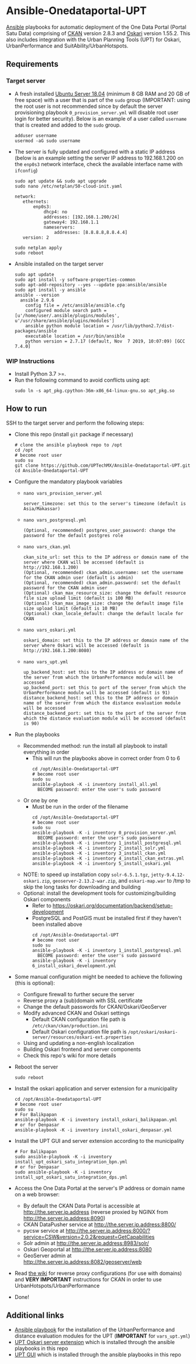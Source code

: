 # Ansible-Onedataportal-UPT
[Ansible](https://docs.ansible.com) playbooks for automatic deployment of the One Data Portal (Portal Satu Data) comprising of [CKAN](https://ckan.org) version 2.8.3 and [Oskari](https://www.oskari.org/) version 1.55.2. This also includes integration with the Urban Planning Tools (UPT) for Oskari, UrbanPerformance and SuitAbility/UrbanHotspots.

## Requirements
### Target server
* A fresh installed [Ubuntu Server 18.04](https://ubuntu.com/download/server) (minimum 8 GB RAM and 20 GB of free space) with a user that is part of the `sudo` group (IMPORTANT: using the root user is not recommended since by default the server provisioning playbook `0_provision_server.yml` will disable root user login for better security). Below is an example of a user called `username` that is created and added to the `sudo` group. 
  ```
  adduser username
  usermod -aG sudo username
  ```
* The server is fully updated and configured with a static IP address (below is an example setting the server IP address to 192.168.1.200 on the `enp0s3` network interface, check the available interface name with `ifconfig`)
  ```
  sudo apt update && sudo apt upgrade
  sudo nano /etc/netplan/50-cloud-init.yaml
  ```
  ```
  network:
     ethernets:
         enp0s3:
             dhcp4: no
             addresses: [192.168.1.200/24]
             gateway4: 192.168.1.1
             nameservers:
                 addresses: [8.8.8.8,8.8.4.4]
     version: 2
  ```
  ```
  sudo netplan apply
  sudo reboot
  ```
* Ansible installed on the target server
  ```
  sudo apt update
  sudo apt install -y software-properties-common
  sudo apt-add-repository --yes --update ppa:ansible/ansible
  sudo apt install -y ansible
  ansible --version
    ansible 2.9.6
      config file = /etc/ansible/ansible.cfg
      configured module search path = [u'/home/user/.ansible/plugins/modules', u'/usr/share/ansible/plugins/modules']
      ansible python module location = /usr/lib/python2.7/dist-packages/ansible
      executable location = /usr/bin/ansible
      python version = 2.7.17 (default, Nov  7 2019, 10:07:09) [GCC 7.4.0]
  ```

### WIP Instructions
* Install Python 3.7 >=.
* Run the following command to avoid conflicts using apt:
  ```
  sudo ln -s apt_pkg.cpython-36m-x86_64-linux-gnu.so apt_pkg.so
  ```

## How to run
SSH to the target server and perform the following steps:
* Clone this repo (install `git` package if necessary)
  ```
  # clone the ansible playbook repo to /opt
  cd /opt
  # become root user
  sudo su
  git clone https://github.com/UPTechMX/Ansible-Onedataportal-UPT.git
  cd Ansible-Onedataportal-UPT
  ```
* Configure the mandatory playbook variables
  * ```nano vars_provision_server.yml```
    ```
    server_timezone: set this to the server's timezone (default is Asia/Makassar)
    ```
  * ```nano vars_postgresql.yml```
    ```
    (Optional, recommended) postgres_user_password: change the password for the default postgres role
    ```
  * ```nano vars_ckan.yml```
    ```
    ckan_site_url: set this to the IP address or domain name of the server where CKAN will be accessed (default is http://192.168.1.200)
    (Optional, recommended) ckan_admin.username: set the username for the CKAN admin user (default is admin)
    (Optional, recommended) ckan_admin.password: set the default password for the CKAN admin user
    (Optional) ckan_max_resource_size: change the default resource file size upload limit (default is 100 MB)
    (Optional) ckan_max_image_size: change the default image file size upload limit (default is 10 MB)
    (Optional) ckan_locale_default: change the default locale for CKAN
    ```
  * ```nano vars_oskari.yml```
    ```
    oskari_domain: set this to the IP address or domain name of the server where Oskari will be accessed (default is http://192.168.1.200:8080)
    ```
  * ```nano vars_upt.yml```
    ```
    up_backend_host: set this to the IP address or domain name of the server from which the UrbanPerformance module will be accessed
    up_backend_port: set this to port of the server from which the UrbanPerformance module will be accessed (default is 91)
    distance_backend_host: set this to the IP address or domain name of the server from which the distance evaluation module will be accessed
    distance_backend_port: set this to the port of the server from which the distance evaluation module will be accessed (default is 90)
    ```
* Run the playbooks
    * Recommended method: run the install all playbook to install everything in order
      * This will run the playbooks above in correct order from 0 to 6
        ```
        cd /opt/Ansible-Onedataportal-UPT
        # become root user
        sudo su
        ansible-playbook -K -i inventory install_all.yml
          BECOME password: enter the user's sudo password
        ```
    * Or one by one
      * Must be run in the order of the filename
        ```
        cd /opt/Ansible-Onedataportal-UPT
        # become root user
        sudo su
        ansible-playbook -K -i inventory 0_provision_server.yml
          BECOME password: enter the user's sudo password
        ansible-playbook -K -i inventory 1_install_postgresql.yml
        ansible-playbook -K -i inventory 2_install_solr.yml
        ansible-playbook -K -i inventory 3_install_ckan.yml
        ansible-playbook -K -i inventory 4_install_ckan_extras.yml
        ansible-playbook -K -i inventory 5_install_oskari.yml
        ```
    * NOTE: to speed up installation copy `solr-6.5.1.tgz`, `jetty-9.4.12-oskari.zip`, `geoserver-2.13.2-war.zip`, and `oskari-map.war` to /tmp to skip the long tasks for downloading and building
    * Optional: install the development tools for customizing/building Oskari components
      * Refer to https://oskari.org/documentation/backend/setup-development
      * PostgreSQL and PostGIS must be installed first if they haven't been installed above
        ```
        cd /opt/Ansible-Onedataportal-UPT
        # become root user
        sudo su
        ansible-playbook -K -i inventory 1_install_postgresql.yml
          BECOME password: enter the user's sudo password
        ansible-playbook -K -i inventory 6_install_oskari_development.yml
        ```
* Some manual configuration might be needed to achieve the following (this is optional):
  * Configure firewall to further secure the server
  * Reverse proxy a (sub)domain with SSL certificate
  * Change the default passwords for CKAN/Oskari/GeoServer
  * Modify advanced CKAN and Oskari settings
      * Default CKAN configuration file path is `/etc/ckan/ckan/production.ini`
      * Default Oskari configuration file path is `/opt/oskari/oskari-server/resources/oskari-ext.properties`
  * Using and updating a non-english localization
  * Building Oskari frontend and server components
  * Check this repo's wiki for more details
* Reboot the server
  ```
  sudo reboot
  ```
* Install the oskari application and server extension for a municipality
  ```
  cd /opt/Ansible-Onedataportal-UPT
  # become root user
  sudo su
  # For Balikpapan
  ansible-playbook -K -i inventory install_oskari_balikpapan.yml
  # or for Denpasar
  ansible-playbook -K -i inventory install_oskari_denpasar.yml
  ```
* Install the UPT GUI and server extension according to the municipality
  ```
  # For Balikpapan
  sudo ansible-playbook -K -i inventory install_upt_oskari_satu_integration_bpn.yml
  # or for Denpasar
  sudo ansible-playbook -K -i inventory install_upt_oskari_satu_integration_dps.yml
  ```
* Access the One Data Portal at the server's IP address or domain name on a web browser:
  * By default the CKAN Data Portal is accessible at http://the.server.ip.address (reverse proxied by NGINX from http://the.server.ip.address:8090)
  * CKAN DataPusher service at http://the.server.ip.address:8800/
  * pycsw service at http://the.server.ip.address:8000/?service=CSW&version=2.0.2&request=GetCapabilities
  * Solr admin at http://the.server.ip.address:8983/solr/
  * Oskari Geoportal at http://the.server.ip.address:8080
  * GeoServer admin at http://the.server.ip.address:8082/geoserver/web

* Read [the wiki](https://github.com/UPTechMX/Ansible-Onedataportal-UPT/wiki) for reverse proxy configurations (for use with domains) and **VERY IMPORTANT** instructions for CKAN in order to use UrbanHotspots/UrbanPerformance

* Done!

## Additional links
* [Ansible playbook](https://github.com/UPTechMX/UPT-Modules-Ansible) for the installation of the UrbanPerformance and distance evaluation modules for the UPT (**IMPORTANT** for `vars_upt.yml`)
* [UPT Oskari server extension](https://github.com/UPTechMX/UPT-Server-Extension) which is installed through the ansible playbooks in this repo
* [UPT GUI](https://github.com/UPTechMX/UPT-GUI) which is installed through the ansible playbooks in this repo
